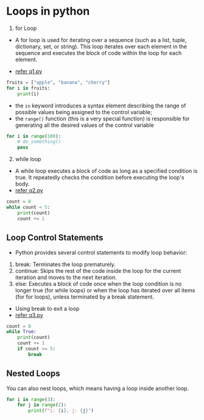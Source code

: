 # Loops in python 

1. for Loop
- A for loop is used for iterating over a sequence (such as a list, tuple, dictionary, set, or string). This loop iterates over each element in the sequence and executes the block of code within the loop for each element.


- [refer q1.py](q1.py)

```python
fruits = ["apple", "banana", "cherry"]
for i in fruits:
    print(i)
```

- the `in` keyword introduces a syntax element describing the range of possible values being assigned to the control variable;
- the `range()` function (this is a very special function) is responsible for generating all the desired values of the control variable

```python 
for i in range(100):
    # do_something()
    pass
```


2. while loop
- A while loop executes a block of code as long as a specified condition is true. It repeatedly checks the condition before executing the loop's body.
- [refer q2.py](q2.py)

```python
count = 0
while count < 5:
    print(count)
    count += 1

```


## Loop Control Statements
- Python provides several control statements to modify loop behavior:

1. break: Terminates the loop prematurely.
2. continue: Skips the rest of the code inside the loop for the current iteration and moves to the next iteration.
3. else: Executes a block of code once when the loop condition is no longer true (for while loops) or when the loop has iterated over all items (for for loops), unless terminated by a break statement.

- Using break to exit a loop
- [refer q3.py](q3.py)
```python
count = 0
while True:
    print(count)
    count += 1
    if count >= 5:
        break
```

## Nested Loops
You can also nest loops, which means having a loop inside another loop.

```python
for i in range(3):
    for j in range(2):
        print(f"i: {i}, j: {j}")

```

## 